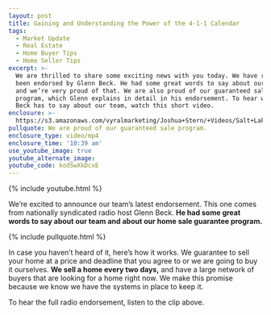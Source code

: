 ```yaml
---
layout: post
title: Gaining and Understanding the Power of the 4-1-1 Calendar
tags:
  - Market Update
  - Real Estate
  - Home Buyer Tips
  - Home Seller Tips
excerpt: >-
  We are thrilled to share some exciting news with you today. We have recently
  been endorsed by Glenn Beck. He had some great words to say about our team,
  and we’re very proud of that. We are also proud of our guaranteed sale
  program, which Glenn explains in detail in his endorsement. To hear what Glenn
  Beck has to say about our team, watch this short video.
enclosure: >-
  https://s3.amazonaws.com/vyralmarketing/Joshua+Stern/+Videos/Salt+Lake+County+Real+Estate+Agent-+Heres+Why+Glenn+Beck+Endorses+Our+Team.mp4
pullquote: We are proud of our guaranteed sale program.
enclosure_type: video/mp4
enclosure_time: '10:39 am'
use_youtube_image: true
youtube_alternate_image:
youtube_code: kodSwXkDcxE
---
```



{% include youtube.html %}

We’re excited to announce our team’s latest endorsement. This one comes from nationally syndicated radio host Glenn Beck. **He had some great words to say about our team and about our home sale guarantee program.**

{% include pullquote.html %}

In case you haven’t heard of it, here’s how it works. We guarantee to sell your home at a price and deadline that you agree to or we are going to buy it ourselves. **We sell a home every two days,** and have a large network of buyers that are looking for a home right now. We make this promise because we know we have the systems in place to keep it.

To hear the full radio endorsement, listen to the clip above.